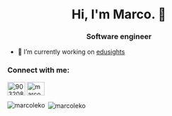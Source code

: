 <h1 align="center">Hi, I'm Marco. 👋</h1>
<h3 align="center">Software engineer</h3>

- 🔭 I’m currently working on [edusights](https://github.com/MarcoLeko/eduinsights)

<h3 align="left">Connect with me:</h3>
<p align="left">
<a href="https://stackoverflow.com/users/9032085" target="blank"><img align="center" src="https://cdn.jsdelivr.net/npm/simple-icons@3.0.1/icons/stackoverflow.svg" alt="9032085" height="30" width="40" /></a>
<a href="https://instagram.com/marco.leko" target="blank"><img align="center" src="https://cdn.jsdelivr.net/npm/simple-icons@3.0.1/icons/instagram.svg" alt="marco.leko" height="30" width="40" /></a>
</p>

<p><img align="left" src="https://github-readme-stats.vercel.app/api/top-langs?username=marcoleko&show_icons=true&locale=en&layout=compact" alt="marcoleko" /></p>

<p>&nbsp;<img align="center" src="https://github-readme-stats.vercel.app/api?username=marcoleko&show_icons=true&locale=en" alt="marcoleko" /></p>
